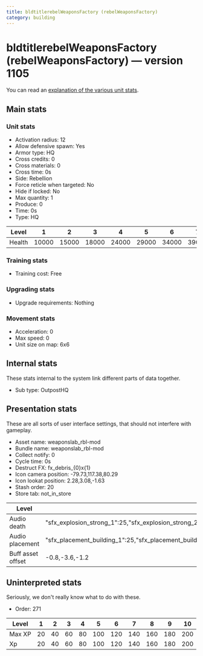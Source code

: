 ```yaml
---
title: bldtitlerebelWeaponsFactory (rebelWeaponsFactory)
category: building
---
```


# bldtitlerebelWeaponsFactory (rebelWeaponsFactory) — version 1105

You can read an [explanation  of the various unit stats](unitexplained.md).

## Main stats

### Unit stats

  * Activation radius: 12
  * Allow defensive spawn: Yes
  * Armor type: HQ
  * Cross credits: 0
  * Cross materials: 0
  * Cross time: 0s
  * Side: Rebellion
  * Force reticle when targeted: No
  * Hide if locked: No
  * Max quantity: 1
  * Produce: 0
  * Time: 0s
  * Type: HQ

|Level |1    |2    |3    |4    |5    |6    |7    |8    |9    |10   |
|------|-----|-----|-----|-----|-----|-----|-----|-----|-----|-----|
|Health|10000|15000|18000|24000|29000|34000|39000|44000|49000|54000|


### Training stats

  * Training cost: Free

### Upgrading stats

  * Upgrade requirements: Nothing

### Movement stats

  * Acceleration: 0
  * Max speed: 0
  * Unit size on map: 6x6

## Internal stats

These stats internal to the system link different parts of data together.

  * Sub type: OutpostHQ

## Presentation stats

These are all sorts of user interface settings, that should not interfere with gameplay.

  * Asset name: weaponslab_rbl-mod
  * Bundle name: weaponslab_rbl-mod
  * Collect notify: 0
  * Cycle time: 0s
  * Destruct FX: fx_debris_{0}x{1}
  * Icon camera position: -79.73,117.38,80.29
  * Icon lookat position: 2.28,3.08,-1.63
  * Stash order: 20
  * Store tab: not_in_store

|Level            |1                                                                                                                       |2                                                                                                                       |3                                                                                                                       |4                                                                                                                       |5                                                                                                                       |6                                                                                                                       |7                                                                                                                       |8                                                                                                                       |9                                                                                                                       |10                                                                                                                      |
|-----------------|------------------------------------------------------------------------------------------------------------------------|------------------------------------------------------------------------------------------------------------------------|------------------------------------------------------------------------------------------------------------------------|------------------------------------------------------------------------------------------------------------------------|------------------------------------------------------------------------------------------------------------------------|------------------------------------------------------------------------------------------------------------------------|------------------------------------------------------------------------------------------------------------------------|------------------------------------------------------------------------------------------------------------------------|------------------------------------------------------------------------------------------------------------------------|------------------------------------------------------------------------------------------------------------------------|
|Audio death      |"sfx_explosion_strong_1":25,"sfx_explosion_strong_2":25,"sfx_explosion_strong_3":25,"sfx_explosion_strong_4":125        |"sfx_explosion_strong_1":25,"sfx_explosion_strong_2":25,"sfx_explosion_strong_3":25,"sfx_explosion_strong_4":126        |"sfx_explosion_strong_1":25,"sfx_explosion_strong_2":25,"sfx_explosion_strong_3":25,"sfx_explosion_strong_4":127        |"sfx_explosion_strong_1":25,"sfx_explosion_strong_2":25,"sfx_explosion_strong_3":25,"sfx_explosion_strong_4":128        |"sfx_explosion_strong_1":25,"sfx_explosion_strong_2":25,"sfx_explosion_strong_3":25,"sfx_explosion_strong_4":129        |"sfx_explosion_strong_1":25,"sfx_explosion_strong_2":25,"sfx_explosion_strong_3":25,"sfx_explosion_strong_4":130        |"sfx_explosion_strong_1":25,"sfx_explosion_strong_2":25,"sfx_explosion_strong_3":25,"sfx_explosion_strong_4":131        |"sfx_explosion_strong_1":25,"sfx_explosion_strong_2":25,"sfx_explosion_strong_3":25,"sfx_explosion_strong_4":132        |"sfx_explosion_strong_1":25,"sfx_explosion_strong_2":25,"sfx_explosion_strong_3":25,"sfx_explosion_strong_4":133        |"sfx_explosion_strong_1":25,"sfx_explosion_strong_2":25,"sfx_explosion_strong_3":25,"sfx_explosion_strong_4":134        |
|Audio placement  |"sfx_placement_building_1":25,"sfx_placement_building_2":25,"sfx_placement_building_3":25,"sfx_placement_building_4":125|"sfx_placement_building_1":25,"sfx_placement_building_2":25,"sfx_placement_building_3":25,"sfx_placement_building_4":126|"sfx_placement_building_1":25,"sfx_placement_building_2":25,"sfx_placement_building_3":25,"sfx_placement_building_4":127|"sfx_placement_building_1":25,"sfx_placement_building_2":25,"sfx_placement_building_3":25,"sfx_placement_building_4":128|"sfx_placement_building_1":25,"sfx_placement_building_2":25,"sfx_placement_building_3":25,"sfx_placement_building_4":129|"sfx_placement_building_1":25,"sfx_placement_building_2":25,"sfx_placement_building_3":25,"sfx_placement_building_4":130|"sfx_placement_building_1":25,"sfx_placement_building_2":25,"sfx_placement_building_3":25,"sfx_placement_building_4":131|"sfx_placement_building_1":25,"sfx_placement_building_2":25,"sfx_placement_building_3":25,"sfx_placement_building_4":132|"sfx_placement_building_1":25,"sfx_placement_building_2":25,"sfx_placement_building_3":25,"sfx_placement_building_4":133|"sfx_placement_building_1":25,"sfx_placement_building_2":25,"sfx_placement_building_3":25,"sfx_placement_building_4":134|
|Buff asset offset|-0.8,-3.6,-1.2                                                                                                          |-0.8,-3.6,-1.2                                                                                                          |-0.8,-3.6,-1.2                                                                                                          |-1,-3.6,-1.6                                                                                                            |-1.6,-2.4,-1.6                                                                                                          |-1.6,-2.4,-1.6                                                                                                          |-2,-2.2,-2                                                                                                              |-2.6,-1.8,-2.6                                                                                                          |-2.6,-1.8,-2.6                                                                                                          |-2.6,-1.8,-2.6                                                                                                          |


## Uninterpreted stats

Seriously, we don't really know what to do with these.

  * Order: 271

|Level |1 |2 |3 |4 |5  |6  |7  |8  |9  |10 |
|------|--|--|--|--|---|---|---|---|---|---|
|Max XP|20|40|60|80|100|120|140|160|180|200|
|Xp    |20|40|60|80|100|120|140|160|180|200|


